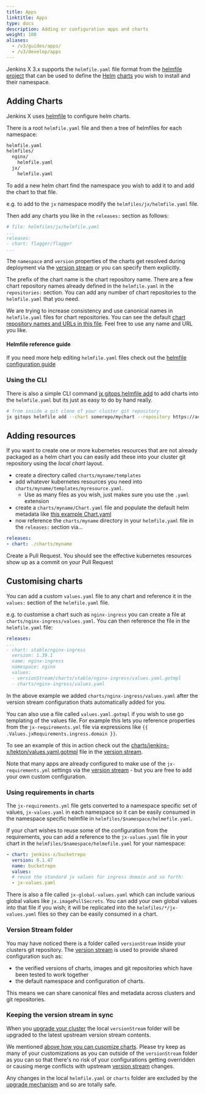 ```yaml
---
title: Apps
linktitle: Apps
type: docs
description: Adding or configuration apps and charts 
weight: 100
aliases:
  - /v3/guides/apps/
  - /v3/develop/apps
---
```



Jenkins X 3.x supports the `helmfile.yaml` file format from the [helmfile project](https://github.com/roboll/helmfile) that can be used to define the [Helm](https://helm.sh/) [charts](https://helm.sh/docs/topics/charts/) you wish to install and their namespace.


## Adding Charts
            
Jenkins X uses [helmfile](https://github.com/roboll/helmfile#configuration) to configure helm charts. 

There is a root `helmfile.yaml` file and then a tree of helmfiles for each namespace:

```bash 
helmfile.yaml
helmfiles/
  nginx/
    helmfile.yaml
  jx/
    helmfile.yaml
```

To add a new helm chart find the namespace you wish to add it to and add the chart to that file.

e.g. to add to the `jx` namespace modify the `helmfiles/jx/helmfile.yaml` file.


Then add any charts you like in the `releases:` section as follows:

```yaml
# file: helmfiles/jx/helmfile.yaml 
...
releases:
- chart: flagger/flagger
...
``` 

The `namespace` and `version` properties of the charts get resolved during deployment via the [version stream](https://jenkins-x.io/about/concepts/version-stream/) or you can specify them explicitly.


The prefix of the chart name is the chart repository name. There are a few chart repository names already defined in the `helmfile.yaml` in the `repositories:` section. You can add any number of chart repositories to the `helmfile.yaml` that you need.

We are trying to increase consistency and use canonical names in `helmfile.yaml` files for chart repositories. You can see the default [chart repository names and URLs in this file](https://github.com/jenkins-x/jxr-versions/blob/master/charts/repositories.yml). Feel free to use any name and URL you like.


#### Helmfile reference guide

If you need more help editing `helmfile.yaml` files check out the [helmfile configuration guide](https://github.com/roboll/helmfile#configuration)  

### Using the CLI

There is also a simple CLI command [jx gitops helmfile add](/v3/develop/reference/jx/gitops/helmfile/add/) to add charts into the `helmfile.yaml` but its just as easy to do by hand really.

```bash
# from inside a git clone of your cluster git repository
jx gitops helmfile add --chart somerepo/mychart --repository https://acme.com/myrepo --namespace foo --version 1.2.3
```

## Adding resources

If you want to create one or more kubernetes resources that are not already packaged as a helm chart you can easily add these into your cluster git repository using the _local chart_ layout.

* create a directory called `charts/myname/templates`
* add whatever kubernetes resources you need into `charts/myname/templates/myresource.yaml`. 
  * Use as many files as you wish, just makes sure you use the `.yaml` extension
 * create a `charts/myname/Chart.yaml` file and populate the default helm metadata like [this example Chart.yaml](https://github.com/cdfoundation/tekton-helm-chart/blob/master/charts/tekton-pipeline/Chart.yaml)
* now reference the `charts/myname` directory in your `helmfile.yaml` file in the `releases:` section via...

```yaml 
releases:
- chart: ./charts/myname
```  

Create a Pull Request. You should see the effective kubernetes resources show up as a commit on your Pull Request
 
## Customising charts

You can add a custom `values.yaml` file to any chart and reference it in the `values:` section of the `helmfile.yaml` file.

e.g. to customise a chart such as `nginx-ingress` you can create a file at `charts/nginx-ingress/values.yaml`. You can then reference the file in the `helmfile.yaml` file:

```yaml 
releases:
...
- chart: stable/nginx-ingress
  version: 1.39.1
  name: nginx-ingress
  namespace: nginx
  values:
  - versionStream/charts/stable/nginx-ingress/values.yaml.gotmpl
  - charts/nginx-ingress/values.yaml
```  

In the above example we added `charts/nginx-ingress/values.yaml` after the version stream configuration thats automatically added for you.

  
You can also use a file called `values.yaml.gotmpl` if you wish to use go templating of the values file. For example this lets you reference properties from the `jx-requirements.yml` file via expressions like `{{ .Values.jxRequirements.ingress.domain }}`.

To see an example of this in action check out the [charts/jenkins-x/tekton/values.yaml.gotmpl](https://github.com/jenkins-x/jxr-versions/blob/master/charts/jenkins-x/tekton/values.yaml.gotmpl) file in the [version stream](https://jenkins-x.io/about/concepts/version-stream/).

Note that many apps are already configured to make use of the `jx-requirements.yml` settings via the [version stream](https://jenkins-x.io/about/concepts/version-stream/) - but you are free to add your own custom configuration. 
   
### Using requirements in charts

The `jx-requirements.yml` file gets converted to a namespace specific set of values, `jx-values.yaml` in each namespace so it can be easily consumed in the namespace specific helmfile in `helmfiles/$namespace/helmefile.yaml`.

If your chart wishes to reuse some of the configuration from the requirements, you can add a reference to the `jx-values.yaml` file in your chart in the `helmfiles/$namespace/helmefile.yaml` for your namespace:
       
```yaml
- chart: jenkins-x/bucketrepo
  version: 0.1.47
  name: bucketrepo
  values:
  # reuse the standard jx values for ingress domain and so forth:
  - jx-values.yaml
```

There is also a file called `jx-global-values.yaml` which can include various global values like `jx.imagePullSecrets`. You can add your own global values into that file if you wish; it will be replicated into the `helmfiles/*/jx-values.yaml` files so they can be easily consumed in a chart.

### Version Stream folder

You may have noticed there is a folder called `versionStream` inside your clusters git repository. The [version stream](/about/concepts/version-stream/) is used to provide shared configuration such as:

* the verified versions of charts, images and git repositories which have been tested to work together
* the default namespace and configuration of charts.

This means we can share canonical files and metadata across clusters and git repositories.


### Keeping the version stream in sync

When you [upgrade your cluster](/v3/guides/upgrade/#cluster) the local `versionStream` folder will be upgraded to the latest upstream version stream contents.

We mentioned [above how you can cusomize charts](#customising-charts). Please try keep as many of your customizations as you can outside of the `versionStream` folder as you can so that there's no risk of your configurations getting overridden or causing merge conflicts with upstream [version stream](/about/concepts/version-stream/) changes.

Any changes in the local `helmfile.yaml` or `charts` folder are excluded by the [upgrade mechanism](/v3/guides/upgrade/#cluster) and so are totally safe.
